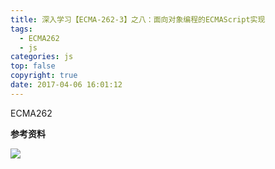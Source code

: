 ```yaml
---
title: 深入学习【ECMA-262-3】之八：面向对象编程的ECMAScript实现
tags:
  - ECMA262
  - js
categories: js
top: false
copyright: true
date: 2017-04-06 16:01:12
---
```

ECMA262
<!--more-->

**参考资料**
[]()

![](http://oankigr4l.bkt.clouddn.com/wexin.png)